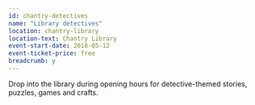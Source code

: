 ```yaml
---
id: chantry-detectives
name: "Library detectives"
location: chantry-library
location-text: Chantry Library
event-start-date: 2018-05-12
event-ticket-price: free
breadcrumb: y
---
```


Drop into the library during opening hours for detective-themed stories, puzzles, games and crafts.
